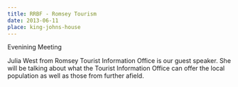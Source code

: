 ```yaml
---
title: RRBF - Romsey Tourism
date: 2013-06-11
place: king-johns-house
---
```

Evenining Meeting

Julia West from Romsey Tourist Information Office is our guest speaker. She will be talking about what the Tourist Information Office can offer the local population as well as those from further afield.
